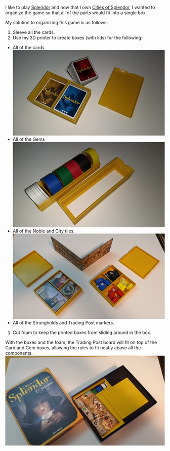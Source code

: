 I like to play [Splendor](https://boardgamegeek.com/boardgame/148228/splendor) 
and now that I own [Cities of Splendor](https://boardgamegeek.com/boardgameexpansion/220653/cities-splendor), 
I wanted to organize the game so that all of the parts would fit into a single box.

My solution to organizing this game is as follows:

1. Sleeve all the cards.
1. Use my 3D printer to create boxes (with lids) for the following:
  * All of the cards
    ![photo of card tray](photos/splendor-card-decks.jpg)
  * All of the Gems
    ![photo of the gems tray](photos/splendor-gem-tray.jpg)
  * All of the Noble and City tiles.
    ![photo of the Nobel and City tile trays](photos/splendor-cities-nobles-strongholds.jpg)
  * All of the Strongholds and Trading Post markers.
1. Cut foam to keep the printed boxes from sliding around in the box.

With the boxes and the foam, the Trading Post board will fit on top of the Card and Gem boxes, allowing the rules to fit neatly above all the components.
![photo of everything in the box](photos/splendor-all-trays-in-box.jpg)



